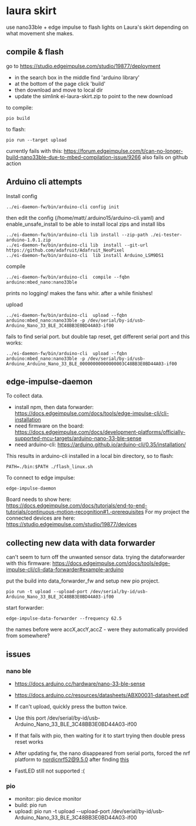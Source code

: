 # laura skirt

use nano33ble + edge impulse to flash lights on Laura's skirt depending on what movement she makes.

## compile & flash

go to https://studio.edgeimpulse.com/studio/19877/deployment

* in the search box in the middle find 'arduino library'
* at the bottom of the page click 'build'
* then download and move to local dir
* update the simlink ei-laura-skirt.zip to point to the new download

to compile:

    pio build

to flash:

    pio run --target upload

currently fails with this: https://forum.edgeimpulse.com/t/can-no-longer-build-nano33ble-due-to-mbed-compilation-issue/9266
also fails on github action

## Arduino cli attempts

Install config

    ../ei-daemon-fw/bin/arduino-cli config init 

then edit the config (/home/matt/.arduino15/arduino-cli.yaml) and enable_unsafe_install to be able to install local zips
and install libs

    ../ei-daemon-fw/bin/arduino-cli lib install --zip-path ./ei-tester-arduino-1.0.1.zip
    ../ei-daemon-fw/bin/arduino-cli lib  install --git-url https://github.com/adafruit/Adafruit_NeoPixel
    ../ei-daemon-fw/bin/arduino-cli  lib install Arduino_LSM9DS1

compile

    ../ei-daemon-fw/bin/arduino-cli  compile --fqbn arduino:mbed_nano:nano33ble

prints no logging! makes the fans whir. after a while finishes!

upload

    ../ei-daemon-fw/bin/arduino-cli  upload --fqbn arduino:mbed_nano:nano33ble -p /dev/serial/by-id/usb-Arduino_Nano_33_BLE_3C48BB3E0BD44A03-if00

fails to find serial port. but double tap reset, get different serial port and this works:

    ../ei-daemon-fw/bin/arduino-cli  upload --fqbn arduino:mbed_nano:nano33ble -p /dev/serial/by-id/usb-Arduino_Arduino_Nano_33_BLE_00000000000000003C48BB3E0BD44A03-if00

## edge-impulse-daemon

To collect data.

* install npm, then data forwarder: https://docs.edgeimpulse.com/docs/tools/edge-impulse-cli/cli-installation
* need firmware on the board: https://docs.edgeimpulse.com/docs/development-platforms/officially-supported-mcu-targets/arduino-nano-33-ble-sense
* need arduino-cli: https://arduino.github.io/arduino-cli/0.35/installation/

This results in arduino-cli installed in a local bin directory, so to flash:

    PATH=./bin:$PATH ./flash_linux.sh 

To connect to edge impulse:

    edge-impulse-daemon

Board needs to show here: https://docs.edgeimpulse.com/docs/tutorials/end-to-end-tutorials/continuous-motion-recognition#1.-prerequisites
For my project the connected devices are here: https://studio.edgeimpulse.com/studio/19877/devices

## collecting new data with data forwarder

can't seem to turn off the unwanted sensor data. trying the dataforwarder with this firmware: https://docs.edgeimpulse.com/docs/tools/edge-impulse-cli/cli-data-forwarder#example-arduino

put the build into data_forwarder_fw and setup new pio project.

    pio run -t upload --upload-port /dev/serial/by-id/usb-Arduino_Nano_33_BLE_3C48BB3E0BD44A03-if00

start forwarder:

    edge-impulse-data-forwarder --frequency 62.5

the names before were accX,accY,accZ - were they automatically provided from somewhere?

## issues

### nano ble 

* https://docs.arduino.cc/hardware/nano-33-ble-sense
* https://docs.arduino.cc/resources/datasheets/ABX00031-datasheet.pdf

* If can't upload, quickly press the button twice.
* Use this port /dev/serial/by-id/usb-Arduino_Nano_33_BLE_3C48BB3E0BD44A03-if00
* If that fails with pio, then waiting for it to start trying then double press reset works
* After updating fw, the nano disappeared from serial ports, forced the nrf platform to nordicnrf52@9.5.0 after finding [this](https://community.platformio.org/t/nano33ble-device-serial-port-hangs-after-upload-attempt-using-clion-platformio-on-m2-mac/33508/3)
* FastLED still not supported :(

### pio

* monitor: pio device monitor
* build: pio run
* upload: pio run -t upload --upload-port /dev/serial/by-id/usb-Arduino_Nano_33_BLE_3C48BB3E0BD44A03-if00
